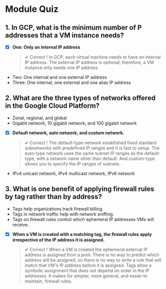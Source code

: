 # Module Quiz

## 1. In GCP, what is the minimum number of P addresses that a VM instance needs?

- [x] **One: Only an internal IP address**
  > ✔ Correct !
  > In GCP, each virtual machine needs to have an internal IP address. The external IP address is optional; therefore, a VM instance only needs one IP address.
- Two: One internal and one external IP address
- Three: One internal, one external and one alias IP address

## 2. What are the three types of networks offered in the Google Cloud Platform?

- Zonal, regional, and global
- Gigabit network, 10 gigabit network, and 100 gigabit network
- [x] **Default network, auto network, and custom network.**
  > ✔ Correct !
  > The default-type network established fixed standard subnetworks with predefined IP ranges and it is fast to setup. The auto-type network uses the same subnet IP ranges as the default-type, with a network name other than default. And custom-type allows you to specify the IP ranges of subnets.
- IPv4 unicast network, IPv4 multicast network, IPv6 network

## 3. What is one benefit of applying firewall rules by tag rather than by address?

- Tags help organizations track firewall billing.
- Tags in network traffic help with network sniffing.
- Tags on firewall rules control which ephemeral IP addresses VMs will receive.
- [x] **When a VM is created with a matching tag, the firewall rules apply irrespective of the IP address it is assigned.**
  > ✔ Correct !
  > When a VM is created the ephemeral external IP address is assigned from a pool. There is no way to predict which address will be assigned, so there is no way to write a rule that will match that VM's IP address before it is assigned. Tags allow a symbolic assignment that does not depend on order in the IP addresses. It makes for simpler, more general, and easier to maintain, firewall rules.
